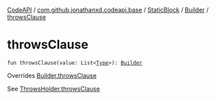 [CodeAPI](../../../index.md) / [com.github.jonathanxd.codeapi.base](../../index.md) / [StaticBlock](../index.md) / [Builder](index.md) / [throwsClause](.)

# throwsClause

`fun throwsClause(value: List<`[`Type`](http://docs.oracle.com/javase/6/docs/api/java/lang/reflect/Type.html)`>): `[`Builder`](index.md)

Overrides [Builder.throwsClause](../../-throws-holder/-builder/throws-clause.md)

See [ThrowsHolder.throwsClause](../../-throws-holder/throws-clause.md)


